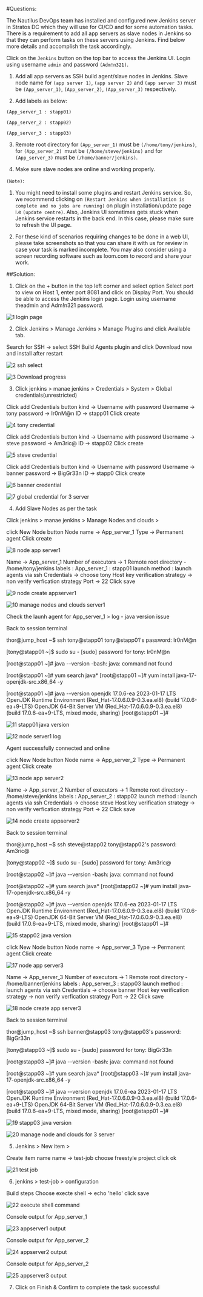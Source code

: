


#Questions:

The Nautilus DevOps team has installed and configured new Jenkins server in Stratos DC which they will use for CI/CD and for some automation tasks. There is a requirement to add all app servers as slave nodes in Jenkins so that they can perform tasks on these servers using Jenkins. Find below more details and accomplish the task accordingly.

Click on the `Jenkins` button on the top bar to access the Jenkins UI. Login using username `admin`  and password `(Adm!n321)`.

1. Add all app servers as SSH build agent/slave nodes in Jenkins. Slave node name for `(app server 1)`, `(app server 2)` and `(app server 3)` must be `(App_server_1)`, `(App_server_2)`, `(App_server_3)` respectively.

2. Add labels as below:

`(App_server_1 : stapp01)`

`(App_server_2 : stapp02)`

`(App_server_3 : stapp03)`

3. Remote root directory for `(App_server_1)` must be `(/home/tony/jenkins)`, for `(App_server_2) `must be `(/home/steve/jenkins)` and for `(App_server_3)` must be `(/home/banner/jenkins)`.

4. Make sure slave nodes are online and working properly.

`(Note)`:

1. You might need to install some plugins and restart Jenkins service. So, we recommend clicking on `(Restart Jenkins when installation is complete and no jobs are running)` on plugin installation/update page i.e `(update centre)`. Also, Jenkins UI sometimes gets stuck when Jenkins service restarts in the back end. In this case, please make sure to refresh the UI page.

2. For these kind of scenarios requiring changes to be done in a web UI, please take screenshots so that you can share it with us for review in case your task is marked incomplete. You may also consider using a screen recording software such as loom.com to record and share your work.


##Solution: 

1. Click on the + button in the top left corner and select option Select port to view on Host 1, enter port 8081 and click on Display Port. You should be able to access the Jenkins login page. Login using username theadmin and Adm!n321 password.


![1 login page](https://github.com/dineshrajdhanapathyDD/kodekloud-Engineer_project/assets/52989362/efba7e02-b913-47ae-b30d-552ecdc84aa4)


2. Click Jenkins > Manage Jenkins > Manage Plugins and click Available tab.

Search for SSH -> select   SSH Build Agents  plugin and click Download now and install after restart

![2 ssh select](https://github.com/dineshrajdhanapathyDD/kodekloud-Engineer_project/assets/52989362/f902ed2b-d4dd-48c6-965a-a8c80da4cda4)

![3 Download progress](https://github.com/dineshrajdhanapathyDD/kodekloud-Engineer_project/assets/52989362/c61ee3ed-0b27-4f0b-a87c-b85a905f35b7)


3.  Click jenkins > manae jenkins > Credentials > System > Global credentials(unrestricted) 

Click add Credentials button 
kind -> Username with password 
Username -> tony
password -> Ir0nM@n
ID -> stapp01
Click create

![4 tony credential](https://github.com/dineshrajdhanapathyDD/kodekloud-Engineer_project/assets/52989362/834d2c29-7d6a-4ff3-9cdd-377680f5860a)

Click add Credentials button 
kind -> Username with password 
Username -> steve
password -> Am3ric@
ID -> stapp02
Click create

![5 steve credential](https://github.com/dineshrajdhanapathyDD/kodekloud-Engineer_project/assets/52989362/c9b331a7-9699-4a14-9b8c-36a728d821e0)

Click add Credentials button 
kind -> Username with password 
Username -> banner
password -> BigGr33n
ID -> stapp0
Click create

![6 banner credential](https://github.com/dineshrajdhanapathyDD/kodekloud-Engineer_project/assets/52989362/478f0348-5669-41b8-8038-3c6223bba9ee)

![7 global credential for 3 server](https://github.com/dineshrajdhanapathyDD/kodekloud-Engineer_project/assets/52989362/5994e5af-7d65-4747-bee9-64881d9d6a4e)


4.  Add Slave Nodes as per the task 

Click jenkins > manae jenkins > Manage Nodes and clouds > 

click New Node button
Node name -> App_server_1
Type -> Permanent agent
Click create

![8 node app server1](https://github.com/dineshrajdhanapathyDD/kodekloud-Engineer_project/assets/52989362/ee603da1-8868-4fd0-816e-9f35e5d4b200)

Name -> App_server_1
Number of executors -> 1
Remote root directory - /home/tony/jenkins
labels : App_server_1 : stapp01
launch method : launch agents via ssh
Credentials -> choose tony
Host key verification strategy -> non verify verfication strategy 
Port -> 22
Click save 

![9 node create appserver1](https://github.com/dineshrajdhanapathyDD/kodekloud-Engineer_project/assets/52989362/bef2e30d-a4bd-4f19-b68a-42918736bbc5)

![10 manage nodes and clouds server1](https://github.com/dineshrajdhanapathyDD/kodekloud-Engineer_project/assets/52989362/9ac04c6c-9fce-4359-b6f9-c7b4fab84cbb)

Check the launh agent for App_server_1 > log - java version issue 

Back to session terminal

thor@jump_host ~$ ssh tony@stapp01
tony@stapp01's password: Ir0nM@n

[tony@stapp01 ~]$ sudo su - 
[sudo] password for tony: Ir0nM@n

[root@stapp01 ~]# java --version
-bash: java: command not found

[root@stapp01 ~]# yum search java*
[root@stapp01 ~]# yum install java-17-openjdk-src.x86_64 -y

[root@stapp01 ~]# java --version
openjdk 17.0.6-ea 2023-01-17 LTS
OpenJDK Runtime Environment (Red_Hat-17.0.6.0.9-0.3.ea.el8) (build 17.0.6-ea+9-LTS)
OpenJDK 64-Bit Server VM (Red_Hat-17.0.6.0.9-0.3.ea.el8) (build 17.0.6-ea+9-LTS, mixed mode, sharing)
[root@stapp01 ~]# 


![11 stapp01 java version](https://github.com/dineshrajdhanapathyDD/kodekloud-Engineer_project/assets/52989362/3ce3dbc9-7628-4981-a37b-3946c9c7a834)

![12 node server1 log](https://github.com/dineshrajdhanapathyDD/kodekloud-Engineer_project/assets/52989362/4b0e6578-63c7-4f85-908e-954ae8c5d354)

Agent successfully connected and online

click New Node button
Node name -> App_server_2
Type -> Permanent agent
Click create

![13 node app server2](https://github.com/dineshrajdhanapathyDD/kodekloud-Engineer_project/assets/52989362/ab4ad471-c327-473d-bf7a-09c8371fef97)

Name -> App_server_2
Number of executors -> 1
Remote root directory - /home/steve/jenkins
labels : App_server_2 : stapp02
launch method : launch agents via ssh
Credentials -> choose steve
Host key verification strategy -> non verify verfication strategy 
Port -> 22
Click save

![14 node create appserver2](https://github.com/dineshrajdhanapathyDD/kodekloud-Engineer_project/assets/52989362/3ad7f57d-4b6b-4ff5-83b8-ae85ed78fe18)

Back to session terminal

thor@jump_host ~$ ssh steve@stapp02
tony@stapp02's password: Am3ric@

[tony@stapp02 ~]$ sudo su - 
[sudo] password for tony: Am3ric@

[root@stapp02 ~]# java --version
-bash: java: command not found

[root@stapp02 ~]# yum search java*
[root@stapp02 ~]# yum install java-17-openjdk-src.x86_64 -y

[root@stapp02 ~]# java --version
openjdk 17.0.6-ea 2023-01-17 LTS
OpenJDK Runtime Environment (Red_Hat-17.0.6.0.9-0.3.ea.el8) (build 17.0.6-ea+9-LTS)
OpenJDK 64-Bit Server VM (Red_Hat-17.0.6.0.9-0.3.ea.el8) (build 17.0.6-ea+9-LTS, mixed mode, sharing)
[root@stapp01 ~]#  

![15 stapp02 java version](https://github.com/dineshrajdhanapathyDD/kodekloud-Engineer_project/assets/52989362/28947d15-9eee-48a9-a702-c0b935162213)

click New Node button
Node name -> App_server_3
Type -> Permanent agent
Click create

![17 node app server3](https://github.com/dineshrajdhanapathyDD/kodekloud-Engineer_project/assets/52989362/467c4255-4429-4e0f-8f73-1ddc1493eafd)

Name -> App_server_3
Number of executors -> 1
Remote root directory - /home/banner/jenkins
labels : App_server_3 : stapp03
launch method : launch agents via ssh
Credentials -> choose banner
Host key verification strategy -> non verify verfication strategy 
Port -> 22
Click save

![18 node create app server3](https://github.com/dineshrajdhanapathyDD/kodekloud-Engineer_project/assets/52989362/73f6173c-3b89-40e6-8eb0-2af232c0a891)

Back to session terminal

thor@jump_host ~$ ssh banner@stapp03
tony@stapp03's password: BigGr33n

[tony@stapp03 ~]$ sudo su - 
[sudo] password for tony: BigGr33n

[root@stapp03 ~]# java --version
-bash: java: command not found

[root@stapp03 ~]# yum search java*
[root@stapp03 ~]# yum install java-17-openjdk-src.x86_64 -y

[root@stapp03 ~]# java --version
openjdk 17.0.6-ea 2023-01-17 LTS
OpenJDK Runtime Environment (Red_Hat-17.0.6.0.9-0.3.ea.el8) (build 17.0.6-ea+9-LTS)
OpenJDK 64-Bit Server VM (Red_Hat-17.0.6.0.9-0.3.ea.el8) (build 17.0.6-ea+9-LTS, mixed mode, sharing)
[root@stapp01 ~]#  

![19 stapp03 java version](https://github.com/dineshrajdhanapathyDD/kodekloud-Engineer_project/assets/52989362/4c238cca-7d95-4788-b0a6-36e73e407ca3)


![20 manage node and clouds for 3 server ](https://github.com/dineshrajdhanapathyDD/kodekloud-Engineer_project/assets/52989362/175c83cd-593a-4d3c-8757-60247efef1f5)


5. Jenkins > New item > 

Create item name 
name -> test-job
choose freestyle project
click ok

![21 test job](https://github.com/dineshrajdhanapathyDD/kodekloud-Engineer_project/assets/52989362/18854ed8-a2be-4142-93b0-b14242950841)


6. jenkins > test-job > configuration

Build steps
Choose execte shell -> echo 'hello'
click save

![22 execute shell command](https://github.com/dineshrajdhanapathyDD/kodekloud-Engineer_project/assets/52989362/681b3425-1184-4b28-aafc-19818b5ba800)

Console output for App_server_1

![23 appserver1 output](https://github.com/dineshrajdhanapathyDD/kodekloud-Engineer_project/assets/52989362/4ecd2a80-0648-40f2-a662-1ec777da41df)

Console output for App_server_2


![24 appserver2 output](https://github.com/dineshrajdhanapathyDD/kodekloud-Engineer_project/assets/52989362/2742811f-a338-4c58-a3d1-8ed793d2c60b)

Console output for App_server_2


![25 appserver3 output ](https://github.com/dineshrajdhanapathyDD/kodekloud-Engineer_project/assets/52989362/64c94354-7eee-4ca4-af78-8bc3d2aca73a)


7. Click on Finish & Confirm to complete the task successful




